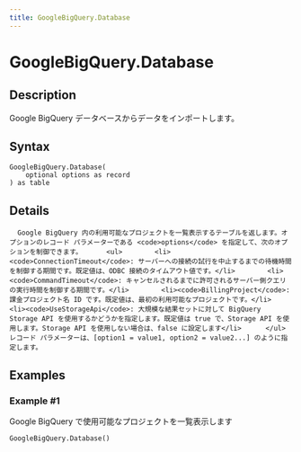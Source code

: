 ```yaml
---
title: GoogleBigQuery.Database
---
```


# GoogleBigQuery.Database


## Description

Google BigQuery データベースからデータをインポートします。


## Syntax

```powerquery
GoogleBigQuery.Database(
    optional options as record
) as table
```


## Details

      Google BigQuery 内の利用可能なプロジェクトを一覧表示するテーブルを返します。オプションのレコード パラメーターである <code>options</code> を指定して、次のオプションを制御できます。      <ul>        <li><code>ConnectionTimeout</code>: サーバーへの接続の試行を中止するまでの待機時間を制御する期間です。既定値は、ODBC 接続のタイムアウト値です。</li>        <li><code>CommandTimeout</code>: キャンセルされるまでに許可されるサーバー側クエリの実行時間を制御する期間です。</li>        <li><code>BillingProject</code>: 課金プロジェクト名 ID です。既定値は、最初の利用可能なプロジェクトです。</li>        <li><code>UseStorageApi</code>: 大規模な結果セットに対して BigQuery Storage API を使用するかどうかを指定します。既定値は true で、Storage API を使用します。Storage API を使用しない場合は、false に設定します</li>      </ul>    レコード パラメーターは、[option1 = value1, option2 = value2...] のように指定します。    


## Examples

### Example #1 
Google BigQuery で使用可能なプロジェクトを一覧表示します
```powerquery
GoogleBigQuery.Database()
```



